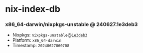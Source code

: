 # nix-index-db
### x86_64-darwin/nixpkgs-unstable @ 240627.1e3deb3
- Nixpkgs: `nixpkgs-unstable`@[`1e3deb3`](https://github.com/NixOS/nixpkgs/commit/1e3deb3d8a86a870d925760db1a5adecc64d329d)
- Platform: `x86_64-darwin`
- Timestamp: `20240627060708`
